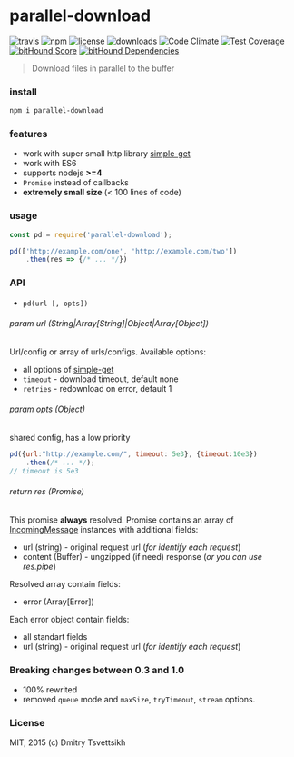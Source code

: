 # parallel-download
[![travis](https://travis-ci.org/ReklatsMasters/parallel-download.svg)](https://travis-ci.org/ReklatsMasters/parallel-download)
[![npm](https://img.shields.io/npm/v/parallel-download.svg)](https://npmjs.org/package/parallel-download)
[![license](https://img.shields.io/npm/l/parallel-download.svg)](https://npmjs.org/package/parallel-download)
[![downloads](https://img.shields.io/npm/dm/parallel-download.svg)](https://npmjs.org/package/parallel-download)
[![Code Climate](https://codeclimate.com/github/ReklatsMasters/parallel-download/badges/gpa.svg)](https://codeclimate.com/github/ReklatsMasters/parallel-download)
[![Test Coverage](https://codeclimate.com/github/ReklatsMasters/parallel-download/badges/coverage.svg)](https://codeclimate.com/github/ReklatsMasters/parallel-download)
[![bitHound Score](https://www.bithound.io/github/ReklatsMasters/parallel-download/badges/score.svg)](https://www.bithound.io/github/ReklatsMasters/parallel-download)
[![bitHound Dependencies](https://www.bithound.io/github/ReklatsMasters/parallel-download/badges/dependencies.svg)](https://www.bithound.io/github/ReklatsMasters/parallel-download/master/dependencies/npm)


>Download files in parallel to the buffer

### install
```bash
npm i parallel-download
```

### features

* work with super small http library [simple-get](https://github.com/feross/simple-get)
* work with ES6
* supports nodejs **>=4**
* `Promise` instead of callbacks
* **extremely small size** (< 100 lines of code)

### usage

```js
const pd = require('parallel-download');

pd(['http://example.com/one', 'http://example.com/two'])
	.then(res => {/* ... */})
```

### API

* `pd(url [, opts])`

###### param url (String|Array[String]|Object|Array[Object])

Url/config or array of urls/configs. Available options:

   * all options of [simple-get](https://github.com/feross/simple-get)
   * `timeout` - download timeout, default none
   * `retries` - redownload on error, default 1

###### param opts (Object)
shared config, has a low priority

```js
pd({url:"http://example.com/", timeout: 5e3}, {timeout:10e3})
	.then(/* ... */);
// timeout is 5e3
```

###### return res (Promise<Array>)
This promise **always** resolved. Promise contains an array of [IncomingMessage](http://nodejs.org/api/http.html#http_http_incomingmessage) instances with
additional fields:
* url (string) - original request url (*for identify each request*)
* content (Buffer) - ungzipped (if need) response (*or you can use res.pipe*)

Resolved array contain fields:
* error (Array[Error])

Each error object contain fields:
* all standart fields
* url (string) - original request url (*for identify each request*)


### Breaking changes between 0.3 and 1.0

* 100% rewrited
* removed `queue` mode and `maxSize`, `tryTimeout`, `stream` options.

### License
MIT, 2015 (c) Dmitry Tsvettsikh
